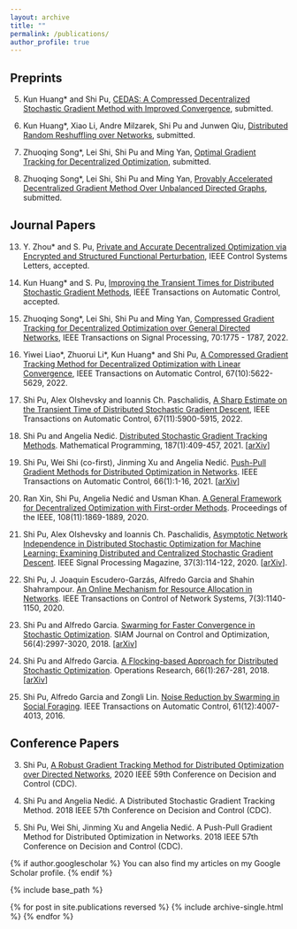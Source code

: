 ```yaml
---
layout: archive
title: ""
permalink: /publications/
author_profile: true
---
```


Preprints
----
5. Kun Huang* and Shi Pu, [CEDAS: A Compressed Decentralized Stochastic Gradient Method with Improved Convergence](https://arxiv.org/abs/2301.05872), submitted.

3. Kun Huang*, Xiao Li, Andre Milzarek, Shi Pu and Junwen Qiu, [Distributed Random Reshuffling over Networks](https://arxiv.org/pdf/2112.15287.pdf), submitted.

2. Zhuoqing Song*, Lei Shi, Shi Pu and Ming Yan, [Optimal Gradient Tracking for Decentralized Optimization](https://arxiv.org/pdf/2110.05282.pdf), submitted.

1. Zhuoqing Song*, Lei Shi, Shi Pu and Ming Yan, [Provably Accelerated Decentralized Gradient Method Over Unbalanced Directed Graphs](https://arxiv.org/pdf/2107.12065.pdf), submitted.

Journal Papers
----
13. Y. Zhou* and S. Pu, [Private and Accurate Decentralized Optimization via Encrypted and Structured Functional Perturbation](https://arxiv.org/pdf/2209.01756.pdf), IEEE Control Systems Letters, accepted.

12. Kun Huang* and S. Pu, [Improving the Transient Times for Distributed Stochastic Gradient Methods](https://ieeexplore.ieee.org/document/9865230), IEEE Transactions on Automatic Control, accepted.

11. Zhuoqing Song*, Lei Shi, Shi Pu and Ming Yan, [Compressed Gradient Tracking for Decentralized Optimization over General Directed Networks](https://ieeexplore.ieee.org/abstract/document/9737402), IEEE Transactions on Signal Processing, 70:1775 - 1787, 2022.

10. Yiwei Liao*, Zhuorui Li*, Kun Huang* and Shi Pu, [A Compressed Gradient Tracking Method for Decentralized Optimization with Linear Convergence](https://ieeexplore.ieee.org/abstract/document/9789732), IEEE Transactions on Automatic Control, 67(10):5622-5629, 2022.

9. Shi Pu, Alex Olshevsky and Ioannis Ch. Paschalidis, [A Sharp Estimate on the Transient Time of Distributed Stochastic Gradient Descent](https://ieeexplore.ieee.org/abstract/document/9609587), IEEE Transactions on Automatic Control, 67(11):5900-5915, 2022.

8. Shi Pu and Angelia Nedić. [Distributed Stochastic Gradient Tracking Methods](https://link.springer.com/article/10.1007/s10107-020-01487-0). Mathematical Programming, 187(1):409-457, 2021. [[arXiv](https://arxiv.org/pdf/1805.11454.pdf)]

7. Shi Pu, Wei Shi (co-first), Jinming Xu and Angelia Nedić. [Push-Pull Gradient Methods for Distributed Optimization in Networks](https://ieeexplore.ieee.org/abstract/document/8988200). IEEE Transactions on Automatic Control, 66(1):1-16, 2021. [[arXiv](https://arxiv.org/pdf/1810.06653.pdf)]

6. Ran Xin, Shi Pu, Angelia Nedić and Usman Khan. [A General Framework for Decentralized Optimization with First-order Methods](https://ieeexplore.ieee.org/abstract/document/9241497). Proceedings of the IEEE, 108(11):1869-1889, 2020.

5. Shi Pu, Alex Olshevsky and Ioannis Ch. Paschalidis, [Asymptotic Network Independence in Distributed Stochastic Optimization for Machine Learning: Examining Distributed and Centralized Stochastic Gradient Descent](https://ieeexplore.ieee.org/abstract/document/9084351). IEEE Signal Processing Magazine, 37(3):114-122, 2020. [[arXiv](https://arxiv.org/pdf/1906.12345.pdf)].

4. Shi Pu, J. Joaquin Escudero-Garzás, Alfredo Garcia and Shahin Shahrampour. [An Online Mechanism for Resource Allocation in Networks](https://ieeexplore.ieee.org/abstract/document/8950126). IEEE Transactions on Control of Network Systems, 7(3):1140-1150, 2020.

3. Shi Pu and Alfredo Garcia. [Swarming for Faster Convergence in Stochastic Optimization](https://epubs.siam.org/doi/abs/10.1137/17M1111085). SIAM Journal on Control and Optimization, 56(4):2997-3020, 2018. [[arXiv](https://arxiv.org/pdf/1806.04207.pdf)]

2. Shi Pu and Alfredo Garcia. [A Flocking-based Approach for Distributed Stochastic Optimization](https://pubsonline.informs.org/doi/abs/10.1287/opre.2017.1666). Operations Research, 66(1):267-281, 2018. [[arXiv](https://arxiv.org/pdf/1709.07085.pdf)]

1. Shi Pu, Alfredo Garcia and Zongli Lin. [Noise Reduction by Swarming in Social Foraging](https://ieeexplore.ieee.org/abstract/document/7406677). IEEE Transactions on Automatic Control, 61(12):4007-4013, 2016.

Conference Papers
----
3. Shi Pu, [A Robust Gradient Tracking Method for Distributed Optimization over Directed Networks](https://ieeexplore.ieee.org/abstract/document/9303917), 2020 IEEE 59th Conference on Decision and Control (CDC).

2. Shi Pu and Angelia Nedić. A Distributed Stochastic Gradient Tracking Method. 2018 IEEE 57th Conference on Decision and Control (CDC).

1. Shi Pu, Wei Shi, Jinming Xu and Angelia Nedić. A Push-Pull Gradient Method for Distributed Optimization in Networks. 2018 IEEE 57th Conference on Decision and Control (CDC). 




{% if author.googlescholar %} You can also find my articles on my Google Scholar profile. {% endif %}

{% include base_path %}

{% for post in site.publications reversed %} {% include archive-single.html %} {% endfor %}
